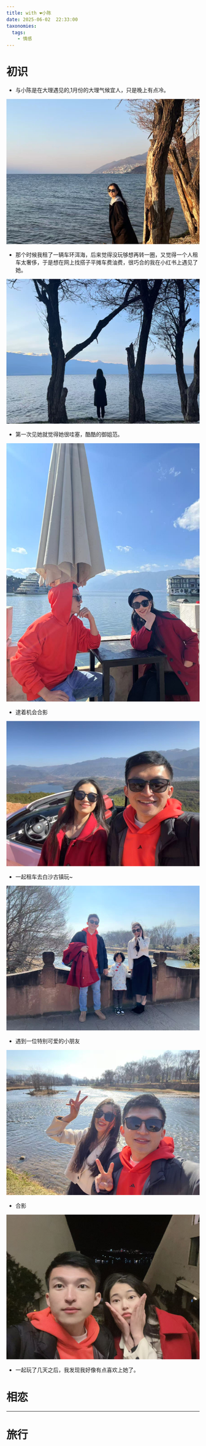 ```yaml
---
title: with ❤️小陈
date: 2025-06-02  22:33:00 
taxonomies:
  tags:
    - 情感
---
```


# 初识
- 与小陈是在大理遇见的,1月份的大理气候宜人，只是晚上有点冷。

![在洱海](1.jpg)
- 那个时候我租了一辆车环洱海，后来觉得没玩够想再转一圈，又觉得一个人租车太奢侈，于是想在网上找搭子平摊车费油费，很巧合的我在小红书上遇见了她。

![在洱海](7.jpg)
- 第一次见她就觉得她很哇塞，酷酷的御姐范。

![在洱海](2.jpg)
- 逮着机会合影

![在洱海](3.jpg)
- 一起租车去白沙古镇玩~

![在洱海](4.jpg)
- 遇到一位特别可爱的小朋友

![在洱海](5.jpg)
- 合影

![在洱海](6.jpg)
- 一起玩了几天之后，我发现我好像有点喜欢上她了。

# 相恋

---

# 旅行
